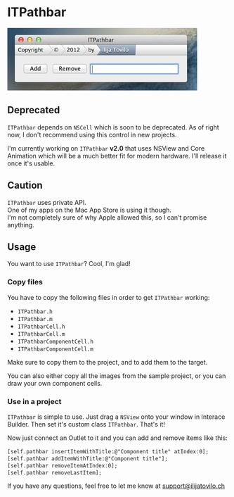 ITPathbar
=========

![](./itpathbar.png)

Deprecated
----------

`ITPathbar` depends on `NSCell` which is soon to be deprecated.
As of right now, I don't recommend using this control in new projects.

I'm currently working on `ITPathbar` **v2.0** that uses NSView and Core Animation which will be a much better fit for modern hardware. I'll release it once it's usable.

Caution
-------

`ITPathbar` uses private API.  
One of my apps on the Mac App Store is using it though.  
I'm not completely sure of why Apple allowed this, so I can't promise anything.


Usage
-----

You want to use `ITPathbar`? Cool, I'm glad!

### Copy files

You have to copy the following files in order to get `ITPathbar` working:

* `ITPathbar.h`
* `ITPathbar.m`
* `ITPathbarCell.h`
* `ITPathbarCell.m`
* `ITPathbarComponentCell.h`
* `ITPathbarComponentCell.m`

Make sure to copy them to the project, and to add them to the target.

You can also either copy all the images from the sample project, or you can draw your own component cells.

### Use in a project

`ITPathbar` is simple to use.
Just drag a `NSView` onto your window in Interace Builder.
Then set it's custom class `ITPathbar`. That's it!

Now just connect an Outlet to it and you can add and remove items like this:

    [self.pathbar insertItemWithTitle:@"Component title" atIndex:0];
    [self.pathbar addItemWithTitle:@"Component title"];
    [self.pathbar removeItemAtIndex:0];
    [self.pathbar removeLastItem];

If you have any questions, feel free to let me know at support@ilijatovilo.ch
